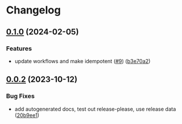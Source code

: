 # Changelog

## [0.1.0](https://github.com/matttrach/terraform-github-rke2-download/compare/v0.0.2...v0.1.0) (2024-02-05)


### Features

* update workflows and make idempotent ([#9](https://github.com/matttrach/terraform-github-rke2-download/issues/9)) ([b3e70a2](https://github.com/matttrach/terraform-github-rke2-download/commit/b3e70a2c73b85f1815d1d295aed76faeeb208389))

## [0.0.2](https://github.com/rancher/terraform-github-rke2-download/compare/v0.0.1...v0.0.2) (2023-10-12)


### Bug Fixes

* add autogenerated docs, test out release-please, use release data ([20b9ee1](https://github.com/rancher/terraform-github-rke2-download/commit/20b9ee1ca3964f14bdb06930cf6c9671564699ba))
